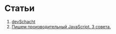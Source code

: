 # Статьи

1. [devSchacht](https://github.com/devSchacht/articles/tree/master/the-vignelli-canon)
2. [Пишем производительный JavaScript. 3 совета.](https://github.com/devSchacht/articles/tree/master/melikhov-3-tips-about-javascript)
